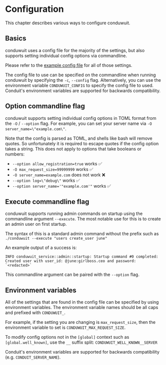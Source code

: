 # Configuration

This chapter describes various ways to configure conduwuit.

## Basics

conduwuit uses a config file for the majority of the settings, but also supports
setting individual config options via commandline.

Please refer to the [example config
file](./configuration/examples.md#example-configuration) for all of those
settings.

The config file to use can be specified on the commandline when running
conduwuit by specifying the `-c`, `--config` flag. Alternatively, you can use
the environment variable `CONDUWUIT_CONFIG` to specify the config file to used.
Conduit's environment variables are supported for backwards compatibility.

## Option commandline flag

conduwuit supports setting individual config options in TOML format from the
`-O` / `--option` flag. For example, you can set your server name via `-O
server_name=\"example.com\"`.

Note that the config is parsed as TOML, and shells like bash will remove quotes.
So unfortunately it is required to escape quotes if the config option takes a
string. This does not apply to options that take booleans or numbers:
- `--option allow_registration=true` works ✅
- `-O max_request_size=99999999` works ✅
- `-O server_name=example.com` does not work ❌
- `--option log=\"debug\"` works ✅
- `--option server_name='"example.com'"` works ✅

## Execute commandline flag

conduwuit supports running admin commands on startup using the commandline
argument `--execute`. The most notable use for this is to create an admin user
on first startup.

The syntax of this is a standard admin command without the prefix such as
`./conduwuit --execute "users create_user june"`

An example output of a success is:
```
INFO conduwuit_service::admin::startup: Startup command #0 completed:
Created user with user_id: @june:girlboss.ceo and password: `<redacted>`
```

This commandline argument can be paired with the `--option` flag.

## Environment variables

All of the settings that are found in the config file can be specified by using
environment variables. The environment variable names should be all caps and
prefixed with `CONDUWUIT_`.

For example, if the setting you are changing is `max_request_size`, then the
environment variable to set is `CONDUWUIT_MAX_REQUEST_SIZE`.

To modify config options not in the `[global]` context such as
`[global.well_known]`, use the `__` suffix split: `CONDUWUIT_WELL_KNOWN__SERVER`

Conduit's environment variables are supported for backwards compatibility (e.g.
`CONDUIT_SERVER_NAME`).
